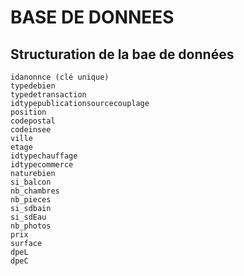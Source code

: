 # BASE DE DONNEES

## Structuration de la bae de données

```
idanonnce (clé unique)
typedebien
typedetransaction
idtypepublicationsourcecouplage
position
codepostal
codeinsee
ville
etage
idtypechauffage
idtypecommerce
naturebien
si_balcon
nb_chambres
nb_pieces
si_sdbain
si_sdEau
nb_photos
prix
surface
dpeL
dpeC
```
